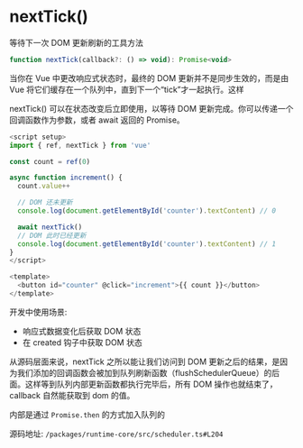 # nextTick()

等待下一次 DOM 更新刷新的工具方法

```js
function nextTick(callback?: () => void): Promise<void>
```

当你在 Vue 中更改响应式状态时，最终的 DOM 更新并不是同步生效的，而是由 Vue 将它们缓存在一个队列中，直到下一个“tick”才一起执行。这样

nextTick() 可以在状态改变后立即使用，以等待 DOM 更新完成。你可以传递一个回调函数作为参数，或者 await 返回的 Promise。

```js
<script setup>
import { ref, nextTick } from 'vue'

const count = ref(0)

async function increment() {
  count.value++

  // DOM 还未更新
  console.log(document.getElementById('counter').textContent) // 0

  await nextTick()
  // DOM 此时已经更新
  console.log(document.getElementById('counter').textContent) // 1
}
</script>

<template>
  <button id="counter" @click="increment">{{ count }}</button>
</template>
```

开发中使用场景:

- 响应式数据变化后获取 DOM 状态
- 在 created 钩子中获取 DOM 状态

从源码层面来说，nextTick 之所以能让我们访问到 DOM 更新之后的结果，是因为我们添加的回调函数会被加到队列刷新函数（flushSchedulerQueue）的后面。这样等到队列内部更新函数都执行完毕后，所有 DOM 操作也就结束了，callback 自然能获取到 dom 的值。

内部是通过 `Promise.then` 的方式加入队列的

源码地址: `/packages/runtime-core/src/scheduler.ts#L204`
